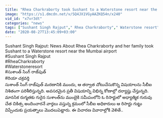 ```yaml
---
title: "Rhea Charkraborty took Sushant to a Waterstone resort near the Mumbai airport"
image: "https://s1.dmcdn.net/v/SQ4JX1VGyAAZKQ54n/x240"
vid_id: "x7vr3dt"
categories: "news"
tags: ["Sushant Singh Rajput"," Rhea Charkraborty"," Waterstone resort"]
date: "2020-08-27T13:45:09+03:00"
---
```

Sushant Singh Rajput:  News About Rhea Charkraborty and her family took Sushant to a Waterstone resort near the Mumbai airport   <br>#Sushant Singh Rajput  <br>#RheaCharkraborty   <br>#Waterstoneresort  <br>#సుశాంత్ సింగ్ రాజ్‌పుత్  <br>#రియా చక్రవర్తి   <br>సుశాంత్ సింగ్ రాజ్‌పుత్ మరణానికి ముందు, ఆ తర్వాత చోటుచేసుకొన్న విషయాలను సీబీఐ నిశితంగా పరిశీలిస్తున్నది. అవసరమైన ప్రతీ విషయాన్ని విభిన్న కోణాల్లో దర్యాప్తు చేస్తున్నది. మానసిక రుగ్మతకు గురైన సుశాంత్‌ను ముంబైకి సమీపంలోని ఓ రిసార్టులో అధ్యాత్మిక గురువు చేత చికిత్స అందించారనే వార్తలు వస్తున్న క్రమంలో సీబీఐ అధికారులు ఆ రిసార్టు గుట్టు విప్పేందుకు ప్రయత్నాలు మొదలుపెట్టారు. ఈ విచారణ వివారాల్లోకి వెళితే..  <br>
